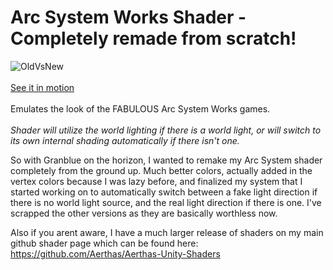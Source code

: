 # Arc System Works Shader - Completely remade from scratch!
![OldVsNew](https://imgur.com/mE8WeCI.png)<br/><br/>
[See it in motion](https://i.imgur.com/SKmJzZ2.mp4)<br/><br/>
Emulates the look of the FABULOUS Arc System Works games.<br/><br/>
*Shader will utilize the world lighting if there is a world light, or will switch to its own internal shading automatically if there isn't one.*


So with Granblue on the horizon, I wanted to remake my Arc System shader completely from the ground up. Much better colors, actually added in the vertex colors because I was lazy before, and finalized my system that I started working on to automatically switch between a fake light direction if there is no world light source, and the real light direction if there is one.
I've scrapped the other versions as they are basically worthless now.

Also if you arent aware, I have a much larger release of shaders on my main github shader page which can be found here:
https://github.com/Aerthas/Aerthas-Unity-Shaders
